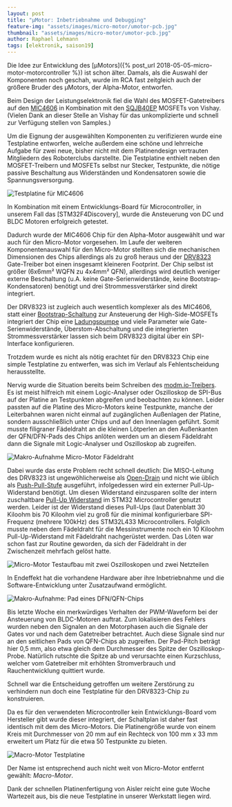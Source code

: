 ```yaml
---
layout: post
title: "µMotor: Inbetriebnahme und Debugging"
feature-img: "assets/images/micro-motor/umotor-pcb.jpg"
thumbnail: "assets/images/micro-motor/umotor-pcb.jpg"
author: Raphael Lehmann
tags: [elektronik, saison19]
---
```


Die Idee zur Entwicklung des [µMotors]({% post_url 2018-05-05-micro-motor-motorcontroller %}) ist schon älter.
Damals, als die Auswahl der Komponenten noch geschah, wurde im RCA fast zeitgleich auch der größere Bruder des µMotors, der Alpha-Motor, entworfen.

Beim Design der Leistungselektronik fiel die Wahl des MOSFET-Gatetreibers auf den [MIC4606](http://ww1.microchip.com/downloads/en/DeviceDoc/20005604B.pdf) in Kombination mit den [SQJB40EP](https://www.vishay.com/docs/68550/sqjb40ep.pdf) MOSFETs von Vishay.
(Vielen Dank an dieser Stelle an Vishay für das unkomplizierte und schnell zur Verfügung stellen von Samples.)

Um die Eignung der ausgewählten Komponenten zu verifizieren wurde eine Testplatine entworfen, welche außerdem eine schöne und lehrreiche Aufgabe für zwei neue, bisher nicht mit dem Platinendesign vertrauten Mitgliedern des Roboterclubs darstellte.
Die Testplatine enthielt neben den MOSFET-Treibern und MOSFETs selbst nur Stecker, Testpunkte, die nötige passive Beschaltung aus Widerständen und Kondensatoren sowie die Spannungsversorgung.

![Testplatine für MIC4606](../../assets/images/2018/alpha-motor-testboard.jpg)

In Kombination mit einem Entwicklungs-Board für Microcontroller, in unserem Fall das [STM32F4Discovery], wurde die Ansteuerung von DC und BLDC Motoren erfolgreich getestet.

Dadurch wurde der MIC4606 Chip für den Alpha-Motor ausgewählt und war auch für den Micro-Motor vorgesehen.
Im Laufe der weiteren Komponentenauswahl für den Micro-Motor stellten sich die mechanischen Dimensionen des Chips allerdings als zu groß heraus und der [DRV8323](http://www.ti.com/lit/ds/symlink/drv8323.pdf) Gate-Treiber bot einen insgesamt kleineren Footprint.
Der Chip selbst ist größer (6x6mm² WQFN zu 4x4mm² QFN), allerdings wird deutlich weniger externe Beschaltung (u.A. keine Gate-Serienwiderstände, keine Bootstrap-Kondensatoren) benötigt und drei Strommessverstärker sind direkt integriert.

Der DRV8323 ist zugleich auch wesentlich komplexer als des MIC4606, statt einer [Bootstrap-Schaltung](https://de.wikipedia.org/wiki/Bootstrapping_(Elektrotechnik)) zur Ansteuerung der High-Side-MOSFETs integriert der Chip eine [Ladungspumpe](https://de.wikipedia.org/wiki/Ladungspumpe) und viele Parameter wie Gate-Serienwiderstände, Überstom-Abschaltung und die integrierten Strommessverstärker lassen sich beim DRV8323 digital über ein SPI-Interface konfigurieren.

Trotzdem wurde es nicht als nötig erachtet für den DRV8323 Chip eine simple Testplatine zu entwerfen, was sich im Verlauf als Fehlentscheidung herausstellte.

Nervig wurde die Situation bereits beim Schreiben des [modm.io-Treibers](https://github.com/modm-io/modm/pull/27).
Es ist meist hilfreich mit einem Logic-Analyser oder Oszilloskop de SPI-Bus auf der Platine an Testpunkten abgreifen und beobachten zu können.
Leider passten auf die Platine des Micro-Motors keine Testpunkte, manche der Leiterbahnen waren nicht einmal auf zugänglichen Außenlagen der Platine, sondern ausschließlich unter Chips und auf den Innenlagen geführt.
Somit musste filigraner Fädeldraht an die kleinen Lötperlen an den Außenkanten der QFN/DFN-Pads des Chips anlöten werden um an diesem Fädeldraht dann die Signale mit Logic-Analyser und Oszilloskop ab zugreifen.

![Makro-Aufnahme Micro-Motor Fädeldraht](../../assets/images/2018/micro-motor-faedeldraht.jpg)

Dabei wurde das erste Problem recht schnell deutlich: Die MISO-Leitung des DRV8323 ist ungewöhlicherweise als [Open-Drain](https://de.wikipedia.org/wiki/Open-Collector-Ausgang) und nicht wie üblich als [Push-Pull-Stufe](https://de.wikipedia.org/wiki/Gegentaktendstufe) ausgeführt, infolgedessen wird ein externer Pull-Up-Widerstand benötigt.
Um diesen Widerstand einzusparen sollte der intern zuschaltbare [Pull-Up Widerstand](https://de.wikipedia.org/wiki/Pull-up-Widerstand) im STM32 Microcontroller genutzt werden.
Leider ist der Widerstand dieses Pull-Ups (laut Datenblatt 30 Kiloohm bis 70 Kiloohm viel zu groß für die minimal konfigurierbare SPI-Frequenz (mehrere 100kHz) des STM32L433 Microcontrollers.
Folglich musste neben dem Fädeldraht für die Messinstrumente noch ein 10 Kiloohm Pull-Up-Widerstand mit Fädeldraht nachgerüstet werden.
Das Löten war schon fast zur Routine geworden, da sich der Fädeldraht in der Zwischenzeit mehrfach gelöst hatte.

![Micro-Motor Testaufbau mit zwei Oszilloskopen und zwei Netzteilen](../../assets/images/2018/micro-motor-testaufbau.jpg)

In Endeffekt hat die vorhandene Hardware aber ihre Inbetriebnahme und die Software-Entwicklung unter Zusatzaufwand ermöglicht.

![Makro-Aufnahme: Pad eines DFN/QFN-Chips](../../assets/images/2018/qfn-dfn-pad.jpg)

Bis letzte Woche ein merkwürdiges Verhalten der PWM-Waveform bei der Ansteuerung von BLDC-Motoren auftrat.
Zum lokalisieren des Fehlers wurden neben den Signalen an den Motorphasen auch die Signale der Gates vor und nach dem Gatetreiber betrachtet.
Auch diese Signale sind nur an den seitlichen Pads von QFN-Chips ab zugreifen.
Der Pad-Pitch beträgt hier 0,5 mm, also etwa gleich dem Durchmesser des Spitze der Oszilloskop-Probe.
Natürlich rutschte die Spitze ab und verursachte einen Kurzschluss, welcher vom Gatetreiber mit erhöhten Stromverbrauch und Rauchentwicklung quittiert wurde.

Schnell war die Entscheidung getroffen um weitere Zerstörung zu verhindern nun doch eine Testplatine für den DRV8323-Chip zu konstruieren.

Da es für den verwendeten Microcontroller kein Entwicklungs-Board vom Hersteller gibt wurde dieser integriert, der Schaltplan ist daher fast identisch mit dem des Micro-Motors.
Die Platinengröße wurde von einem Kreis mit Durchmesser von 20 mm auf ein Rechteck von 100 mm x 33 mm erweitert um Platz für die etwa 50 Testpunkte zu bieten.

![Macro-Motor Testplatine](../../assets/images/2018/macro-motor-pcb.png)

Der Name ist entsprechend auch nicht weit von Micro-Motor entfernt gewählt: *Macro-Motor*.

Dank der schnellen Platinenfertigung von Aisler reicht eine gute Woche Wartezeit aus, bis die neue Testplatine in unserer Werkstatt liegen wird.
